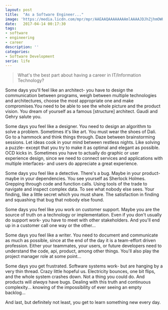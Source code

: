 ```yaml
---
layout: post
title:  "As a Software Engineer..."
image: 'https://media.licdn.com/mpr/mpr/AAEAAQAAAAAAAAmlAAAAJDJhZjhmOWU0LTNiNzItNGFkMi1hNzUxLTdmMGQ5NzQ5MTAyZQ.jpg'
date:   2017-04-14 00:17:30
tags:
- software 
- engineering
- career
description: ''
categories:
- Software Development
serie: life
---
```


> What's the best part about having a career in IT/Information Technology?

Some days you'll feel like an architect- you have to design the communication between programs, weigh between multiple technologies and architectures, choose the most appropriate one and make compromises.You need to be able to see the whole picture and the product vision. You dream of yourself as a famous [structure] architect. Gaudi and Gehry salute you.

Some days you feel like a designer. You need to design an algorithm to solve a problem. Sometimes it's like art. You must wear the shoes of Dali. Go to a hammock and think things through. Daze between brainstorming sessions. Let ideas cook in your mind between restless nights. Like solving a puzzle- except that you try to make it as optimal and elegant as possible. OCD kicks in. Sometimes you have to actually do graphic or user experience design, since we need to connect services and applications with multiple interfaces- and users do appreciate a great experience.

Some days you feel like a detective. There's a bug. Maybe in your product- maybe in your dependencies. You see yourself as Sherlock Holmes. Grepping through code and function calls. Using tools of the trade to navigate and inspect complex data. To see what nobody else sees. Your finding, like a little secret which you must share. The satisfaction in finding and squashing that bug that nobody else found.

Some days you feel like you work on customer support. Maybe you are the source of truth on a technology or implementation. Even if you don't usually do support work- you have to meet with other stakeholders. And you'll end up in a customer call one way or the other...

Some days you feel like a writer. You need to document and communicate as much as possible, since at the end of the day it is a team-effort driven profession. Either your teammates, your users, or future developers need to understand the code, api, product, among other things. You'll also play the project manager role at some point...

Some days you get frustrated. Software systems work- but are hanging by a very thin thread. Crazy little hopeful us. Electricity bounces, one bit flips, and the whole system crashes down. Not a thing you could do. And products will *always* have bugs. Dealing with this truth and continuous complexity... knowing of the impossibility of ever seeing an empty backlog...

And last, but definitely not least, you get to learn something new every day.
